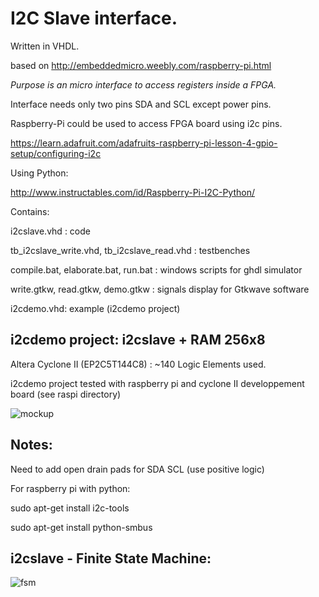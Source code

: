 
I2C Slave interface.
====================

Written in VHDL.

based on http://embeddedmicro.weebly.com/raspberry-pi.html

*Purpose is an micro interface to access registers inside a FPGA.*  

Interface needs only two pins SDA and SCL except power pins.

Raspberry-Pi could be used to access FPGA board using i2c pins.

https://learn.adafruit.com/adafruits-raspberry-pi-lesson-4-gpio-setup/configuring-i2c

Using Python:

http://www.instructables.com/id/Raspberry-Pi-I2C-Python/

Contains: 

i2cslave.vhd : code

tb_i2cslave_write.vhd, tb_i2cslave_read.vhd : testbenches

compile.bat, elaborate.bat, run.bat : windows scripts for ghdl simulator

write.gtkw, read.gtkw, demo.gtkw : signals display for Gtkwave software

i2cdemo.vhd: example (i2cdemo project)

i2cdemo project: i2cslave + RAM 256x8
-------------------------------------

Altera Cyclone II (EP2C5T144C8) : ~140 Logic Elements used.

i2cdemo project tested with raspberry pi and cyclone II developpement board (see raspi directory)

![mockup](https://github.com/tirfil/VhdI2CSlave/blob/master/images/raspi_cyclone_ii.JPG)


Notes: 
------

Need to add open drain pads for SDA SCL (use positive logic)

For raspberry pi with python: 

sudo apt-get install i2c-tools

sudo apt-get install python-smbus





i2cslave - Finite State Machine:
--------------------------------

![fsm](https://github.com/tirfil/VhdI2CSlave/blob/master/images/i2cslave.png)

